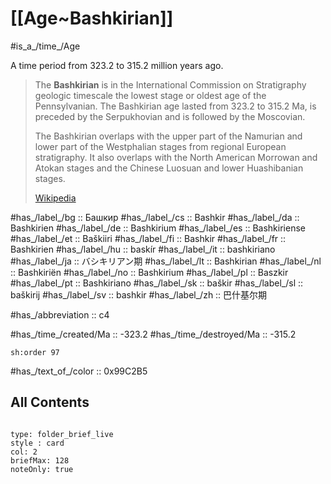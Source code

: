 # [[Age~Bashkirian]] 

#is_a_/time_/Age 

A time period from 323.2 to 315.2 million years ago. 

> The **Bashkirian** is in the International Commission on Stratigraphy geologic timescale the lowest stage or oldest age of the Pennsylvanian. The Bashkirian age lasted from 323.2 to 315.2 Ma, is preceded by the Serpukhovian and is followed by the Moscovian.
>
> The Bashkirian overlaps with the upper part of the Namurian and lower part of the Westphalian stages from regional European stratigraphy. It also overlaps with the North American Morrowan and Atokan stages and the Chinese Luosuan and lower Huashibanian stages.
>
> [Wikipedia](https://en.wikipedia.org/wiki/Bashkirian)

#has_/label_/bg  :: Башкир
#has_/label_/cs  :: Bashkir
#has_/label_/da  :: Bashkirien
#has_/label_/de  :: Bashkirium
#has_/label_/es  :: Bashkiriense
#has_/label_/et  :: Baškiiri
#has_/label_/fi  :: Bashkir
#has_/label_/fr  :: Bashkirien
#has_/label_/hu  :: baskír
#has_/label_/it  :: bashkiriano
#has_/label_/ja  :: バシキリアン期
#has_/label_/lt  :: Bashkirian
#has_/label_/nl  :: Bashkiriën
#has_/label_/no  :: Bashkirium
#has_/label_/pl  :: Baszkir
#has_/label_/pt  :: Bashkiriano
#has_/label_/sk  :: baškir
#has_/label_/sl  :: baškirij
#has_/label_/sv  :: bashkir
#has_/label_/zh  :: 巴什基尔期

#has_/abbreviation :: c4

#has_/time_/created/Ma :: -323.2 
#has_/time_/destroyed/Ma :: -315.2 

    sh:order 97 

#has_/text_of_/color :: 0x99C2B5

## All Contents

```folderv
```

```ccard
type: folder_brief_live
style : card
col: 2
briefMax: 128
noteOnly: true
```


